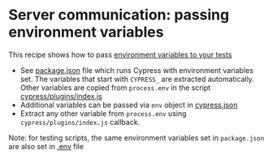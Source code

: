 # Server communication: passing environment variables

This recipe shows how to pass [environment variables to your tests](https://on.cypress.io/environment-variables)

- See [package.json](package.json) file which runs Cypress with environment variables set. The variables that start with `CYPRESS_` are extracted automatically. Other variables are copied from `process.env` in the script [cypress/plugins/index.js](cypress/plugins/index.js)
- Additional variables can be passed via `env` object in [cypress.json](cypress.json)
- Extract any other variable from `process.env` using `cypress/plugins/index.js` callback.

Note: for testing scripts, the same environment variables set in `package.json` are also set in [.env](.env) file
